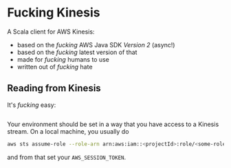 # Fucking Kinesis

A Scala client for AWS Kinesis:

* based on the _fucking_ AWS Java SDK _Version 2_ (async!)
* based on the _fucking_ latest version of that
* made for _fucking_ humans to use
* written out of _fucking_ hate

## Reading from Kinesis

It's _fucking_ easy: 

```scala
```

Your environment should be set in a way that you have access to a Kinesis stream. On a local machine, you usually do
```zsh
aws sts assume-role --role-arn arn:aws:iam::<projectId>:role/<some-role> --role-session-name temp-name --profile profile-name
```
and from that set your `AWS_SESSION_TOKEN`.